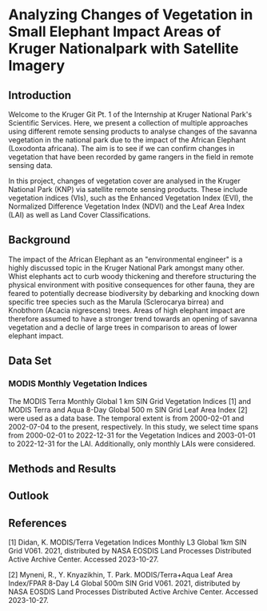 # Analyzing Changes of Vegetation in Small Elephant Impact Areas of Kruger Nationalpark with Satellite Imagery
## Introduction
Welcome to the Kruger Git Pt. 1 of the Internship at Kruger National Park's Scientific Services. Here, we present a collection of multiple approaches 
using different remote sensing products to analyse changes of the savanna vegetation in the national park due to the impact of the African Elephant (Loxodonta africana). The aim is to see if we can confirm changes in vegetation that have been recorded by game rangers in the field in remote sensing data.

In this project, changes of vegetation cover are analysed in the Kruger National Park (KNP) via satellite remote sensing products. These include vegetation indices (VIs), such as the Enhanced Vegetation Index (EVI), the Normalized Difference Vegetation Index (NDVI) and the Leaf Area Index (LAI) as well as Land Cover Classifications. 

## Background
The impact of the African Elephant as an "environmental engineer" is a highly discussed topic in the Kruger National Park amongst many other. Whist elephants act to 
curb woody thickening and therefore structuring the physical environment with positive consequences for other fauna, they are feared to potentially decrease biodiversity
by debarking and knocking down specific tree species such as the Marula (Sclerocarya birrea) and Knobthorn (Acacia nigrescens) trees. Areas of high elephant impact are therefore assumed to have a stronger trend towards an opening of savanna vegetation and a declie of large trees in comparison to areas of lower elephant impact.

## Data Set 
### MODIS Monthly Vegetation Indices
The MODIS Terra Monthly Global 1 km SIN Grid Vegetation Indices [1] and MODIS Terra and Aqua 8-Day Global 500 m SIN Grid Leaf Area Index [2] were used as a data base. The temporal extent is from 2000-02-01 and 2002-07-04 to the present, respectively. In this study, we select time spans from 2000-02-01 to 2022-12-31 for the Vegetation Indices and 2003-01-01 to 2022-12-31 for the LAI. Additionally, only monthly LAIs were considered.

## Methods and Results

## Outlook

## References
[1] Didan, K. MODIS/Terra Vegetation Indices Monthly L3 Global 1km SIN Grid V061</i>. 2021, distributed by NASA EOSDIS Land Processes Distributed Active Archive Center. Accessed 2023-10-27.

[2] Myneni, R., Y. Knyazikhin, T. Park. MODIS/Terra+Aqua Leaf Area Index/FPAR 8-Day L4 Global 500m SIN Grid V061. 2021, distributed by NASA EOSDIS Land Processes Distributed Active Archive Center. Accessed 2023-10-27.




